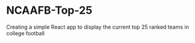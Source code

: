 # NCAAFB-Top-25
Creating a simple React app to display the current top 25 ranked teams in college football
